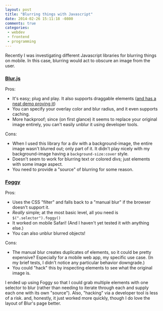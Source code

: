 ```yaml
---
layout: post
title: "Blurring things with Javascript"
date: 2014-02-26 15:11:18 -0800
comments: true
categories: 
 - webdev
 - frontend
 - programming
---
```


Recently I was investigating different Javascript libraries for blurring things on mobile. In this case, blurring would act to obscure an image from the user.

<h3><a href="http://blurjs.com/?bg=1">Blur.js</a></h3>
Pros:
<ul>
<li>It's easy; plug and play. It also supports draggable elements (<a href="http://blurjs.com/simpledemo.html">and has a neat demo proving it</a>)</li>
<li>You can specify your overlay color and blur radius, and it even supports caching.</li>
<li>More hackproof; since (on first glance) it seems to replace your original image entirely, you can't easily unblur it using developer tools.</li>
</ul>

Cons:
<ul>
<li>When I used this library for a div with a background-image, the entire image wasn't blurred out; only part of it. It didn't play nicely with my background-image having a <code>background-size:cover</code> style.</li>
<li>Doesn't seem to work for blurring text or colored divs; just elements with some image aspect.</li>
<li>You need to provide a "source" of blurring for some reason.</li>
</ul>

<h3><a href="http://nbartlomiej.github.io/foggy/">Foggy</a></h3>
Pros:
<ul>
<li>Uses the CSS "filter" and falls back to a "manual blur" if the browser doesn't support it.</li>
<li><em>Really</em> simple; at the most basic level, all you need is <code>$(".selector").foggy()</code></li>
<li>It worked on mobile Safari! (And I haven't yet tested it with anything else.)</li>
<li>You can also unblur blurred objects!</li>
</ul>

Cons:
<ul>
<li>The manual blur creates duplicates of elements, so it could be pretty expensive? Especially for a mobile web app, my specific use case. (In my brief tests, I didn't notice any particular behavior downgrade.)</li>
<li>You could "hack" this by inspecting elements to see what the original image is.</li>
</ul>

I ended up using Foggy so that I could grab multiple elements with one selector to blur (rather than needing to iterate through each and supply each one with its own "source"). Also, "hacking" via a developer tool is less of a risk. and, honestly, it just worked more quickly, though I do love the layout of Blur's page better.
